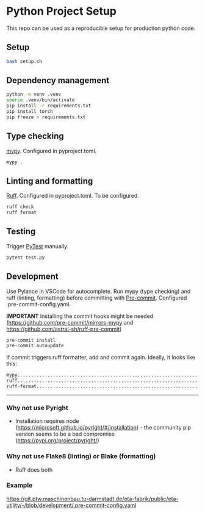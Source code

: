 # Python Project Setup

This repo can be used as a reproducible setup for production python code.

## Setup

```bash
bash setup.sh
```

## Dependency management

```bash
python -m venv .venv
source .venv/bin/activate 
pip install -r requirements.txt
pip install torch
pip freeze > requirements.txt
```

## Type checking

[mypy](https://github.com/python/mypy). Configured in pyproject.toml.

```bash
mypy .
```

## Linting and formatting

[Ruff](https://github.com/astral-sh/ruff). Configured in pyproject.toml. To be configured.

```bash
ruff check
ruff format
```

## Testing

Trigger [PyTest](https://github.com/pytest-dev/pytest) manually.

```bash
pytest test.py
```

## Development

Use Pylance in VSCode for autocomplete. Run mypy (type checking) and ruff (linting, formatting) before committing with [Pre-commit](https://github.com/pre-commit/pre-commit). Configured .pre-commit-config.yaml.

**IMPORTANT** Installing the commit hooks might be needed (https://github.com/pre-commit/mirrors-mypy and https://github.com/astral-sh/ruff-pre-commit)

```bash 
pre-commit install
pre-commit autoupdate
```

If commit triggers ruff formatter, add and commit again. Ideally, it looks like this:

```bash
mypy.....................................................................Passed
ruff.....................................................................Passed
ruff-format..............................................................Passed
```

---

### Why not use Pyright

- Installation requires node (https://microsoft.github.io/pyright/#/installation) - the community pip version seems to be a bad compromise (https://pypi.org/project/pyright/)

### Why not use Flake8 (linting) or Blake (formatting)

- Ruff does both

### Example

https://git.ptw.maschinenbau.tu-darmstadt.de/eta-fabrik/public/eta-utility/-/blob/development/.pre-commit-config.yaml
